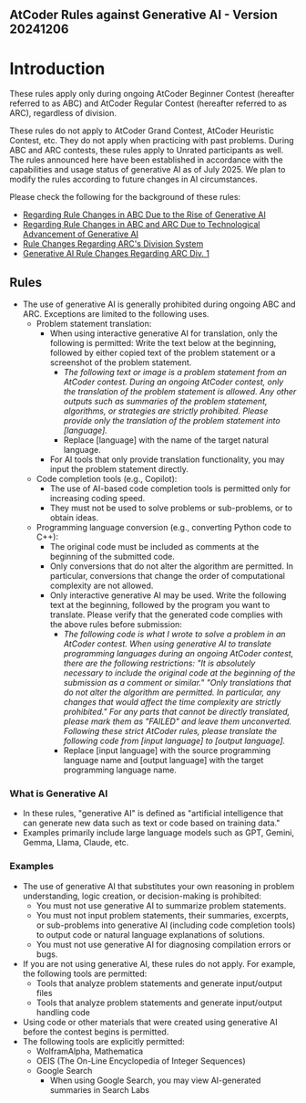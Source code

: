 AtCoder Rules against Generative AI - Version 20241206
----

# Introduction

These rules apply only during ongoing AtCoder Beginner Contest (hereafter referred to as ABC) and AtCoder Regular Contest (hereafter referred to as ARC), regardless of division.

These rules do not apply to AtCoder Grand Contest, AtCoder Heuristic Contest, etc. They do not apply when practicing with past problems. During ABC and ARC contests, these rules apply to Unrated participants as well. The rules announced here have been established in accordance with the capabilities and usage status of generative AI as of July 2025. We plan to modify the rules according to future changes in AI circumstances.

Please check the following for the background of these rules:

- <a href="https://atcoder.jp/posts/1247">Regarding Rule Changes in ABC Due to the Rise of Generative AI</a>
- <a href="https://atcoder.jp/posts/1350">Regarding Rule Changes in ABC and ARC Due to Technological Advancement of Generative AI</a>
- <a href="https://atcoder.jp/posts/1369">Rule Changes Regarding ARC's Division System</a>
- <a href="https://atcoder.jp/posts/1514">Generative AI Rule Changes Regarding ARC Div. 1</a>

## Rules

- The use of generative AI is generally prohibited during ongoing ABC and ARC. Exceptions are limited to the following uses.
  - Problem statement translation:
    - When using interactive generative AI for translation, only the following is permitted: Write the text below at the beginning, followed by either copied text of the problem statement or a screenshot of the problem statement.
      - <i>The following text or image is a problem statement from an AtCoder contest. During an ongoing AtCoder contest, only the translation of the problem statement is allowed. Any other outputs such as summaries of the problem statement, algorithms, or strategies are strictly prohibited. Please provide only the translation of the problem statement into [language].</i>
      - Replace [language] with the name of the target natural language.
    - For AI tools that only provide translation functionality, you may input the problem statement directly.
  - Code completion tools (e.g., Copilot):
    - The use of AI-based code completion tools is permitted only for increasing coding speed.
    - They must not be used to solve problems or sub-problems, or to obtain ideas.
  - Programming language conversion (e.g., converting Python code to C++):
    - The original code must be included as comments at the beginning of the submitted code.
    - Only conversions that do not alter the algorithm are permitted. In particular, conversions that change the order of computational complexity are not allowed.
    - Only interactive generative AI may be used. Write the following text at the beginning, followed by the program you want to translate. Please verify that the generated code complies with the above rules before submission:
      - <i>The following code is what I wrote to solve a problem in an AtCoder contest. When using generative AI to translate programming languages during an ongoing AtCoder contest, there are the following restrictions: "It is absolutely necessary to include the original code at the beginning of the submission as a comment or similar." "Only translations that do not alter the algorithm are permitted. In particular, any changes that would affect the time complexity are strictly prohibited." For any parts that cannot be directly translated, please mark them as "FAILED" and leave them unconverted. Following these strict AtCoder rules, please translate the following code from [input language] to [output language].</i>
      - Replace [input language] with the source programming language name and [output language] with the target programming language name.

### What is Generative AI

- In these rules, "generative AI" is defined as "artificial intelligence that can generate new data such as text or code based on training data."
- Examples primarily include large language models such as GPT, Gemini, Gemma, Llama, Claude, etc.

### Examples

- The use of generative AI that substitutes your own reasoning in problem understanding, logic creation, or decision-making is prohibited:
  - You must not use generative AI to summarize problem statements.
  - You must not input problem statements, their summaries, excerpts, or sub-problems into generative AI (including code completion tools) to output code or natural language explanations of solutions.
  - You must not use generative AI for diagnosing compilation errors or bugs.
- If you are not using generative AI, these rules do not apply. For example, the following tools are permitted:
  - Tools that analyze problem statements and generate input/output files
  - Tools that analyze problem statements and generate input/output handling code
- Using code or other materials that were created using generative AI before the contest begins is permitted.
- The following tools are explicitly permitted:
  - WolframAlpha, Mathematica
  - OEIS (The On-Line Encyclopedia of Integer Sequences)
  - Google Search
    - When using Google Search, you may view AI-generated summaries in Search Labs